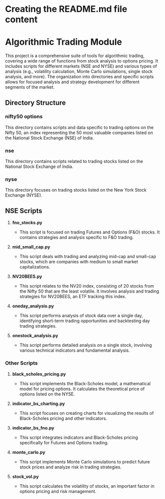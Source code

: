 # Creating the README.md file content

# Algorithmic Trading Module

This project is a comprehensive suite of tools for algorithmic trading, covering a wide range of functions from stock analysis to options pricing. It includes scripts for different markets (NSE and NYSE) and various types of analysis (e.g., volatility calculation, Monte Carlo simulations, single stock analysis, and more). The organization into directories and specific scripts allows for focused analysis and strategy development for different segments of the market.

## Directory Structure

### nifty50 options
This directory contains scripts and data specific to trading options on the Nifty 50, an index representing the 50 most valuable companies listed on the National Stock Exchange (NSE) of India.

### nse
This directory contains scripts related to trading stocks listed on the National Stock Exchange of India.

### nyse
This directory focuses on trading stocks listed on the New York Stock Exchange (NYSE).

## NSE Scripts

1. **fno_stocks.py**
   - This script is focused on trading Futures and Options (F&O) stocks. It contains strategies and analysis specific to F&O trading.

2. **mid_small_cap.py**
   - This script deals with trading and analyzing mid-cap and small-cap stocks, which are companies with medium to small market capitalizations.

3. **NV20BEES.py**
   - This script relates to the NV20 index, consisting of 20 stocks from the Nifty 50 that are the least volatile. It involves analysis and trading strategies for NV20BEES, an ETF tracking this index.

4. **oneday_analysis.py**
   - This script performs analysis of stock data over a single day, identifying short-term trading opportunities and backtesting day trading strategies.

5. **onestock_analysis.py**
   - This script performs detailed analysis on a single stock, involving various technical indicators and fundamental analysis.

### Other Scripts

1. **black_scholes_pricing.py**
   - This script implements the Black-Scholes model, a mathematical model for pricing options. It calculates the theoretical price of options listed on the NYSE.

2. **indicator_bs_charting.py**
   - This script focuses on creating charts for visualizing the results of Black-Scholes pricing and other indicators.

3. **indicator_bs_fno.py**
   - This script integrates indicators and Black-Scholes pricing specifically for Futures and Options trading.

4. **monte_carlo.py**
   - This script implements Monte Carlo simulations to predict future stock prices and analyze risk in trading strategies.

5. **stock_vol.py**
   - This script calculates the volatility of stocks, an important factor in options pricing and risk management.
